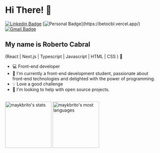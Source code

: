 
<h1>Hi There! 👋</h1>

[![Linkedin Badge](https://img.shields.io/badge/-LinkedIn-785ef0?style=flat-square&logo=Linkedin&logoColor=white&link=https://www.linkedin.com/in/roberto-larbac/)](https://www.linkedin.com/in/roberto-larbac/)
[![Personal Badge](https://img.shields.io/badge/-Website-785ef0?style=flat-square&logo=Me&logoColor=white&link=[Betocbl](https://betocbl.vercel.app/))](https://betocbl.vercel.app/)
[![Gmail Badge](https://img.shields.io/badge/-roberto_jr123@hotmail.com-785ef0?style=flat-square&logo=Gmail&logoColor=white&link=mailto:roberto_jr123@hotmail.com)](mailto:roberto_jr123@hotmail.com)

## My name is Roberto Cabral
(React | Next.js | Typescript | Javascript | HTML | CSS ) 🚀
- 💻 Front-end developer 
- 🔭 I'm currently a front-end development student, passionate about front-end technologies and delighted with the power of programming.
- 💡 Love a good challenge
- 🤔 I'm looking to help with open source projects.

<div align="left">
  
  <br>
 <div align="left">
<img height="150" src="https://github-readme-stats.vercel.app/api?username=betolarbac&show_icons=true&theme=vision-friendly-dark" alt="maykbrito's stats"/>
<img height="150" src="https://github-readme-stats.vercel.app/api/top-langs/?username=betolarbac&layout=compact&theme=vision-friendly-dark" alt="maykbrito's most languages"/>
</div>
 </div>
